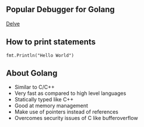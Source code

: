 ## Popular Debugger for Golang 
[Delve](https://github.com/go-delve/delve)

## How to print statements
```fmt.Println("Hello World")```

## About Golang
- Similar to C/C++
- Very fast as compared to high level languages
- Statically typed like C++
- Good at memory management
- Make use of pointers instead of references
- Overcomes security issues of C like bufferoverflow